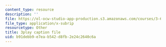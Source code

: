 ```yaml
---
content_type: resource
description: ''
file: https://ol-ocw-studio-app-production.s3.amazonaws.com/courses/3-60-symmetry-structure-and-tensor-properties-of-materials-fall-2005/b91debb9e7eab542d8fb2e24c2640c6a_kYgBLGwuBpw.srt
file_type: application/x-subrip
resourcetype: Other
title: 3play caption file
uid: b91debb9-e7ea-b542-d8fb-2e24c2640c6a
---
```

